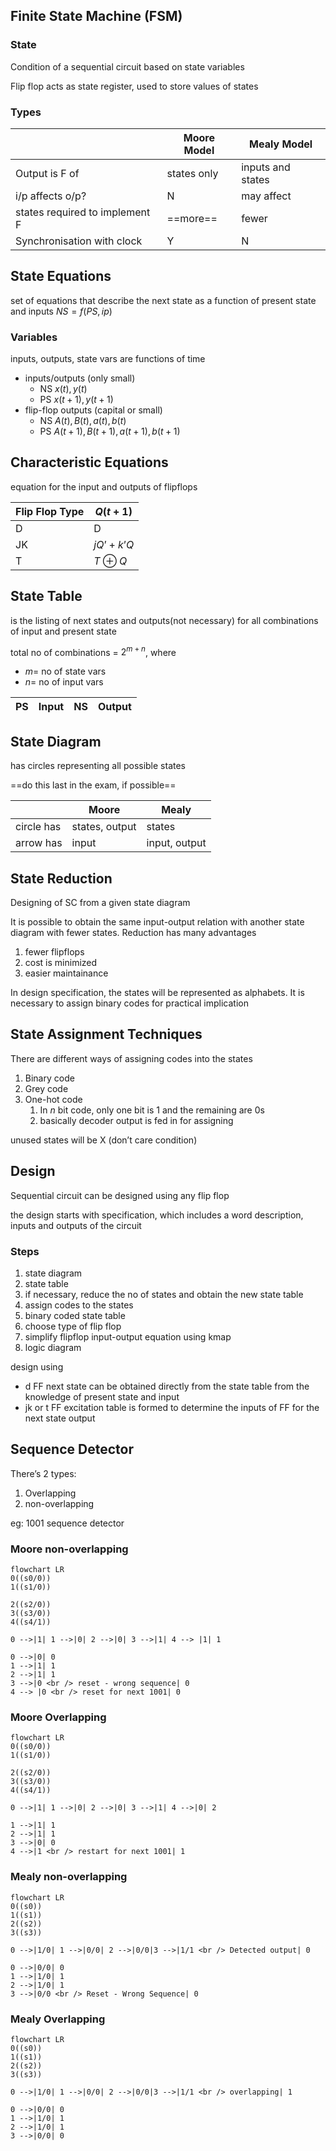 ## Finite State Machine (FSM)

### State

Condition of a sequential circuit based on state variables

Flip flop acts as state register, used to store values of states

### Types

|                                | Moore Model | Mealy Model       |
| ------------------------------ | ----------- | ----------------- |
| Output is F of                 | states only | inputs and states |
| i/p affects o/p?               | N           | may affect        |
| states required to implement F | ==more==    | fewer             |
| Synchronisation with clock     | Y           | N                 |

## State Equations

set of equations that describe the next state as a function of present state and inputs
$NS = f(PS, ip)$

### Variables

inputs, outputs, state vars are functions of time

- inputs/outputs (only small)
    - NS $x(t), y(t)$
    - PS $x(t+1), y(t+1)$
- flip-flop outputs (capital or small)
    - NS $A(t), B(t),  a(t), b(t)$
    - PS $A(t+1), B(t+1), a(t+1), b(t+1)$

## Characteristic Equations

equation for the input and outputs of flipflops

| Flip Flop Type | $Q(t+1)$     |
| -------------- | ------------ |
| D              | D            |
| JK             | $jQ’ + k’Q$  |
| T              | $T \oplus Q$ |

## State Table

is the listing of next states and outputs(not necessary) for all combinations of input and present state

total no of combinations = $2^{m+n}$, where

- $m =$ no of state vars
- $n =$ no of input vars

| PS   | Input | NS   | Output |
| ---- | ----- | ---- | ------ |

## State Diagram

has circles representing all possible states

==do this last in the exam, if possible==

|            | Moore          | Mealy         |
| ---------- | -------------- | ------------- |
| circle has | states, output | states        |
| arrow has  | input          | input, output |

## State Reduction

Designing of SC from a given state diagram

It is possible to obtain the same input-output relation with another state diagram with fewer states. Reduction has many advantages

1. fewer flipflops
2. cost is minimized
3. easier maintainance

In design specification, the states will be represented as alphabets. It is necessary to assign binary codes for practical implication

## State Assignment Techniques

There are different ways of assigning codes into the states

1. Binary code
2. Grey code
3. One-hot code
   1. In $n$ bit code, only one bit is 1 and the remaining are 0s
   2. basically decoder output is fed in for assigning

unused states will be X (don’t care condition)

## Design

Sequential circuit can be designed using any flip flop

the design starts with specification, which includes a word description, inputs and outputs of the circuit

### Steps

1. state diagram
2. state table
3. if necessary, reduce the no of states and obtain the new state table
4. assign codes to the states
5. binary coded state table
6. choose type of flip flop
7. simplify flipflop input-output equation using kmap
8. logic diagram

design using 

- d FF
  next state can be obtained directly from the state table from the knowledge of present state and input
- jk or t FF
  excitation table is formed to determine the inputs of FF for the next state output

## Sequence Detector

There’s 2 types:

1. Overlapping
2. non-overlapping

eg: 1001 sequence detector

### Moore non-overlapping

```mermaid
flowchart LR
0((s0/0))
1((s1/0))

2((s2/0))
3((s3/0))
4((s4/1))

0 -->|1| 1 -->|0| 2 -->|0| 3 -->|1| 4 --> |1| 1

0 -->|0| 0
1 -->|1| 1
2 -->|1| 1
3 -->|0 <br /> reset - wrong sequence| 0
4 --> |0 <br /> reset for next 1001| 0
```

### Moore Overlapping

```mermaid
flowchart LR
0((s0/0))
1((s1/0))

2((s2/0))
3((s3/0))
4((s4/1))

0 -->|1| 1 -->|0| 2 -->|0| 3 -->|1| 4 -->|0| 2

1 -->|1| 1
2 -->|1| 1
3 -->|0| 0
4 -->|1 <br /> restart for next 1001| 1
```

### Mealy non-overlapping

```mermaid
flowchart LR
0((s0))
1((s1))
2((s2))
3((s3))

0 -->|1/0| 1 -->|0/0| 2 -->|0/0|3 -->|1/1 <br /> Detected output| 0

0 -->|0/0| 0
1 -->|1/0| 1
2 -->|1/0| 1
3 -->|0/0 <br /> Reset - Wrong Sequence| 0
```

### Mealy Overlapping

```mermaid
flowchart LR
0((s0))
1((s1))
2((s2))
3((s3))

0 -->|1/0| 1 -->|0/0| 2 -->|0/0|3 -->|1/1 <br /> overlapping| 1

0 -->|0/0| 0
1 -->|1/0| 1
2 -->|1/0| 1
3 -->|0/0| 0
```

